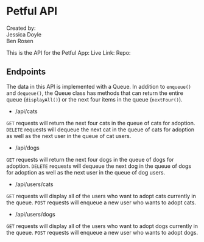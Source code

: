 # Petful API

Created by:  
Jessica Doyle  
Ben Rosen

This is the API for the Petful App:
Live Link:
Repo:

## Endpoints

The data in this API is implemented with a Queue. In addition to `enqueue()` and `dequeue()`, the Queue class has methods that can return the entire queue (`displayAll()`) or the next four items in the queue (`nextFour()`).

- /api/cats

`GET` requests will return the next four cats in the queue of cats for adoption.
`DELETE` requests will dequeue the next cat in the queue of cats for adoption as well as the next user in the queue of cat users.

- /api/dogs

`GET` requests will return the next four dogs in the queue of dogs for adoption.
`DELETE` requests will dequeue the next dog in the queue of dogs for adoption as well as the next user in the queue of dog users.

- /api/users/cats

`GET` requests will display all of the users who want to adopt cats currently in the queue.
`POST` requests will enqueue a new user who wants to adopt cats.

- /api/users/dogs

`GET` requests will display all of the users who want to adopt dogs currently in the queue.
`POST` requests will enqueue a new user who wants to adopt dogs.
